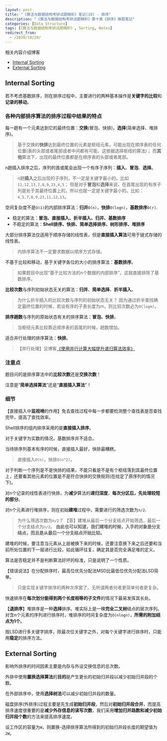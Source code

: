 ```yaml
---
layout: post
title: "《算法与数据结构考研试题精析》笔记(10) - 排序"
description: "《算法与数据结构考研试题精析》第十章《排序》做题笔记"
categories: [Data_Structure]
tags: [《算法与数据结构考研试题精析》, Sorting, Notes]
redirect_from:
  - /2020/10/20/
---
```


相关内容介绍博客

* [Internal Sorting](https://authurwhywait.github.io/blog/2020/07/10/internal_sorting/)
* [External Sorting](https://authurwhywait.github.io/blog/2020/07/13/external_sorting/)

## Internal Sorting

若不考虑基数排序，则在排序过程中，主要进行的两种基本操作是**关键字的比较**和**记录的移动**。

### 各种内部排序算法的排序过程中结果的特点

每一趟有一个元素达到它的最终位置：**交换**(冒泡、快排)，**选择**(简单选择、堆排序)。

> 基于交换的**快排**达到最终位置的元素是枢纽元素，可能出现在顺序表的任何位置(表的头部或者尾部或者中间都有可能，这依据选择枢纽的算法)；
> 而**其他**算法下，出现的最终位置都是在顺序表的头部或者尾部。

n趟插入排序之后，序列的首或尾会出现一个有序子序列：**插入**、**冒泡**、**选择**。

> n趟**插入**之后出现的子序列，不一定是关键字最小的。比如`11,12,13,7,8,9,23,4,5`；
> 但是对于**冒泡**和**选择**来说，在首尾出现的有序子列是处于其最终位置上的，所以也就一定是关键字最小的。比如：`4,5,7,8,9,23,11,12,13`。

空间复杂度不是`O(1)`的内部排序算法：**归并**`O(n)`，**快排**`O(logn)`，**基数排序**`O(r)`.

* 稳定的算法：**冒泡、直接插入、折半插入、归并、基数排序**
* 不稳定的算法：**Shell排序、快排、简单选择排序、树形排序、堆排序**

大部分排序算法仅适用于顺序存储的线性表，但是**直接插入算法**可用于链式存储的线性表。

> 内排序算法不一定要求数据以顺序方式存储。

不基于比较和移动，基于关键字各位的大小的排序算法：**基数排序**。

> 如果题目中出现“基于比较方法的n个数据的内部排序”，这就直接排除了基数排序。

**比较次数**与序列初始状态无关的算法：**归并**、**简单选择**、**折半插入**。

> 为什么折半插入的比较次数与序列的初始状态无关？
> 因为通过折半查找确定最终位置的时候，若设有序的子表长度为m，则比较次数必为`O(logm)`。

**排序趟数**与序列的原始状态有关的排序算法：**冒泡、快排**。

> 当枢纽元素比较靠近顺序表的首尾的时候，趟数增加。

适合并行处理的排序算法：**快排**。

> 【并行处理】见博客[《使用并行计算大幅提升递归算法效率》](https://blog.csdn.net/fourinone/article/details/8330711)

### 注意点

题目问的是排序算法中的**比较次数**还是**交换次数**！

注意是“**简单选择算法**”还是“**直接插入算法**”！

### 细节

【直接插入中**监视哨**的作用】免去查找过程中每一步都要检测整个查找表是否查找完毕，提高了查找效率。

Shell排序的组内排序采用的是**直接插入排序**。

对于关键字为实数的情况，基数排序并不适合。

当待排序列基本有序的时候，直接插入最好，快排最糟糕。

> 直接插入`O(n)`，快排`O(n^2)`。

对于判断一个序列是不是快排的结果，不能只看是不是有个枢纽落到其最终位置上，还要看其他元素的位置是不是符合快排的交换规则(在给定了原序列的情况下)。

对n个记录的线性表进行快排，为**减少**算法的**递归深度**，**每次分区后，先处理较短的部分**。

对n个元素进行堆排序，则在初始**建堆**过程中，需要进行的筛选次数为`n/2`.

> 为什么筛选次数为`n/2`？
> 【答】建堆从最后一个分支结点开始筛选，最后一个分支结点为`n/2`。
> **由此也可以知道，我们建堆的时候，入手的对象是分支结点，而且是从最后一个分支结点开始比较。**

建堆的时候，要注意当元素从上层被换下来的时候，还要注意换下来之后还要和当前所处位置的下一层进行比较，如此循环往复，确定其是否完全满足堆的定义。

算法是否稳定并不是判断算法好坏的标准，只是说明了一个性质。

【错误说法】在分配排序时，最高位优先分配法MSD比最低位优先分配法LSD简单。

> 只是实现关键字排序的两种次序罢了，无所谓两者何者更简单何者更复杂。

快速排序在**每次划分能得到两个长度相等的子文件**的情况下最易发挥其长处。

【**退排序**】堆排序是一种**选择**排序。堆实际上是一棵**完全二叉树**结点的层次序列。对含n个元素的序列进行排序时，堆排序的时间复杂度为`O(nlogn)`，**所需的附加结点为1个**。

按LSD进行多关键字排序，除最次位关键字之外，对每个关键字进行排序时，只能用**稳定**的排序方法。

## External Sorting

影响外排序的时间因素主要是内存与外设交换信息的总次数。

外排中使用**置换选择算法**的**目的**是产生更长的初始归并段以减少初始归并段的个数。

在外部排序中，使用**选择树法**可以减少初始归并段的数量。

磁盘排序(外排序)过程主要是先生成**初始归并段**，然后对**初始归并段合并**，而提高排序速度很重要的是**减少外存信息的读写次数**，我们采用**增加归并路数和减少初始归并段个数**的方法来提高排序速度。

设工作区的容量为`W`，则置换-选择排序算法所得到的初始归并段长度的期望值为`2W`。
